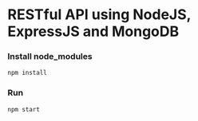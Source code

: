 # RESTful API using NodeJS, ExpressJS and MongoDB
### Install node_modules
```
npm install
```

### Run
```
npm start
```

